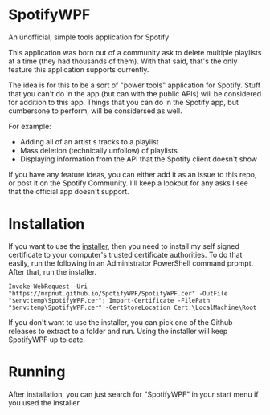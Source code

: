 # SpotifyWPF
An unofficial, simple tools application for Spotify

This application was born out of a community ask to delete multiple playlists at a time (they had thousands of them).  With that said,
that's the only feature this application supports currently.

The idea is for this to be a sort of "power tools" application for Spotify.  Stuff that you can't do in the app (but can with the public APIs)
will be considered for addition to this app.  Things that you can do in the Spotify app, but cumbersone to perform, will be considersed as
well.

For example:
* Adding all of an artist's tracks to a playlist
* Mass deletion (technically unfollow) of playlists
* Displaying information from the API that the Spotify client doesn't show

If you have any feature ideas, you can either add it as an issue to this repo, or post it on the Spotify Community.  I'll keep a lookout
for any asks I see that the official app doesn't support.

# Installation

If you want to use the [installer](https://mrpnut.github.io/SpotifyWPF/SpotifyWPF.appinstaller), then you need to install my self signed certificate to your computer's trusted certificate authorities.
To do that easily, run the following in an Administrator PowerShell command prompt.  After that, run the installer.

```
Invoke-WebRequest -Uri "https://mrpnut.github.io/SpotifyWPF/SpotifyWPF.cer" -OutFile "$env:temp\SpotifyWPF.cer"; Import-Certificate -FilePath "$env:temp\SpotifyWPF.cer" -CertStoreLocation Cert:\LocalMachine\Root
```

If you don't want to use the installer, you can pick one of the Github releases to extract to a folder and run.
Using the installer will keep SpotifyWPF up to date.

# Running

After installation, you can just search for "SpotifyWPF" in your start menu if you used the installer.
